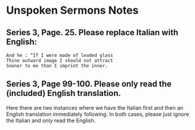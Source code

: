 # Unspoken Sermons Notes

## Series 3, Page. 25. Please replace Italian with English:

```
And he : “If I were made of leaded glass
Thine outward image I should not attract 
Sooner to me than I imprint the inner.
```

## Series 3, Page 99-100.  Please only read the (included) English translation.

Here there are two instances where we have the Italian first and then an English translation immediately following.  In both cases, please just ignore the Italian and only read the English.




